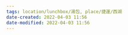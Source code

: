 ```yaml
---
tags: location/lunchbox/湯包, place/捷運/西湖
date-created: 2022-04-03 11:56
date-modified: 2022-04-03 11:56
---
```


